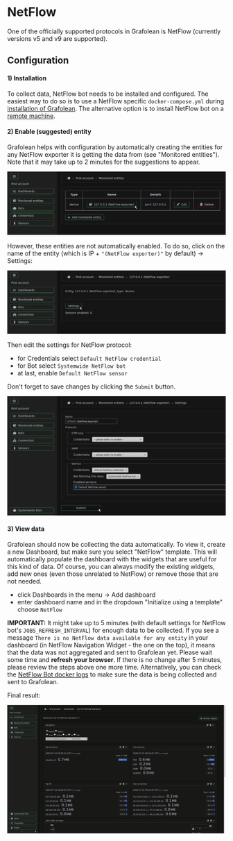 # NetFlow

One of the officially supported protocols in Grafolean is NetFlow (currently versions v5 and v9 are supported).

## Configuration

#### 1) Installation

To collect data, NetFlow bot needs to be installed and configured. The easiest way to do so is to use a NetFlow specific `docker-compose.yml` during [installation of Grafolean](https://github.com/grafolean/grafolean#installation). The alternative option is to install NetFlow bot on a [remote machine](https://github.com/grafolean/grafolean-netflow-bot/#install).

#### 2) Enable (suggested) entity

Grafolean helps with configuration by automatically creating the entities for any NetFlow exporter it is getting the data from (see "Monitored entities"). Note that it may take up to 2 minutes for the suggestions to appear.

![screenshot](NetFlow/entities-settings.png)

However, these entities are not automatically enabled. To do so, click on the name of the entity (which is IP + `"(NetFlow exporter)"` by default) -> Settings:

![screenshot](NetFlow/entity-settings.png)

Then edit the settings for NetFlow protocol:
- for Credentials select `Default NetFlow credential`
- for Bot select `Systemwide NetFlow bot`
- at last, enable `Default NetFlow sensor`

Don't forget to save changes by clicking the `Submit` button.

![screenshot](NetFlow/enable-netflow.png)

#### 3) View data

Grafolean should now be collecting the data automatically. To view it, create a new Dashboard, but make sure you select "NetFlow" template. This will automatically populate the dashboard with the widgets that are useful for this kind of data. Of course, you can always modify the existing widgets, add new ones (even those unrelated to NetFlow) or remove those that are not needed.

- click Dashboards in the menu -> Add dashboard
- enter dashboard name and in the dropdown "Initialize using a template" choose `NetFlow`

**IMPORTANT:** It might take up to 5 minutes (with default settings for NetFlow bot's `JOBS_REFRESH_INTERVAL`) for enough data to be collected. If you see a message `There is no NetFlow data available for any entity` in your dashboard (in NetFlow Navigation Widget - the one on the top), it means that the data was not aggregated and sent to Grafolean yet. Please wait some time and **refresh your browser**. If there is no change after 5 minutes, please review the steps above one more time. Alternatively, you can check the [NetFlow Bot docker logs](https://github.com/grafolean/grafolean-netflow-bot/#debugging) to make sure the data is being collected and sent to Grafolean.

Final result:

![screenshot](NetFlow/dashboard.png)
